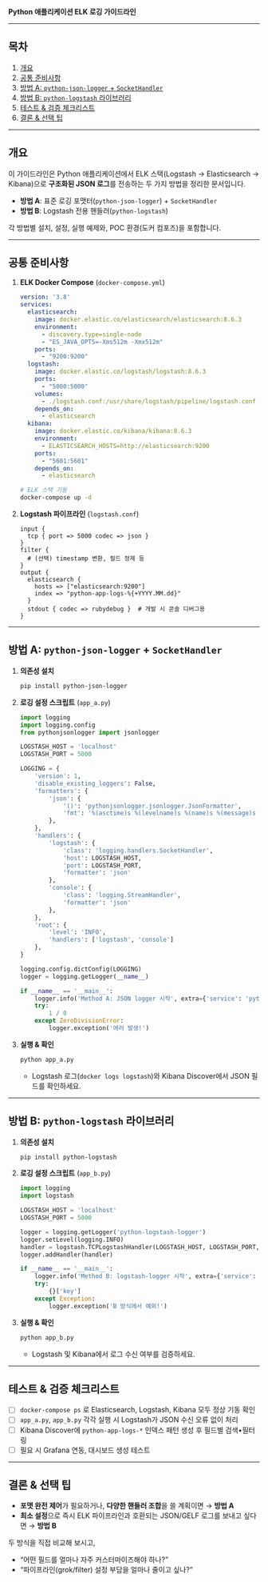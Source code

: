 **Python 애플리케이션 ELK 로깅 가이드라인**

---

## 목차

1. [개요](https://chatgpt.com/?model=o4-mini-high&temporary-chat=true#%EA%B0%9C%EC%9A%94)
2. [공통 준비사항](https://chatgpt.com/?model=o4-mini-high&temporary-chat=true#%EA%B3%B5%ED%86%B5-%EC%A4%80%EB%B9%84%EC%82%AC%ED%95%AD)
3. [방법 A: `python-json-logger` + `SocketHandler`](https://chatgpt.com/?model=o4-mini-high&temporary-chat=true#%EB%B0%A9%EB%B2%95-a-python-json-logger--sockethandler)
4. [방법 B: `python-logstash` 라이브러리](https://chatgpt.com/?model=o4-mini-high&temporary-chat=true#%EB%B0%A9%EB%B2%95-b-python-logstash-%EB%9D%BC%EC%9D%B4%EB%B8%8C%EB%9F%AC%EB%A6%AC)
5. [테스트 & 검증 체크리스트](https://chatgpt.com/?model=o4-mini-high&temporary-chat=true#%ED%85%8C%EC%8A%A4%ED%8A%B8--%EA%B2%80%EC%A6%9D-%EC%B2%B4%ED%81%AC%EB%A6%AC%EC%8A%A4%ED%8A%B8)
6. [결론 & 선택 팁](https://chatgpt.com/?model=o4-mini-high&temporary-chat=true#%EA%B2%B0%EB%A1%A0--%EC%84%A0%ED%83%9D-%ED%8C%81)

---

## 개요

이 가이드라인은 Python 애플리케이션에서 ELK 스택(Logstash → Elasticsearch → Kibana)으로 **구조화된 JSON 로그**를 전송하는 두 가지 방법을 정리한 문서입니다.

- **방법 A**: 표준 로깅 포맷터(`python-json-logger`) + `SocketHandler`
- **방법 B**: Logstash 전용 핸들러(`python-logstash`)

각 방법별 설치, 설정, 실행 예제와, POC 환경(도커 컴포즈)을 포함합니다.

---

## 공통 준비사항

1. **ELK Docker Compose** (`docker-compose.yml`)
    
    ```yaml
    version: '3.8'
    services:
      elasticsearch:
        image: docker.elastic.co/elasticsearch/elasticsearch:8.6.3
        environment:
          - discovery.type=single-node
          - "ES_JAVA_OPTS=-Xms512m -Xmx512m"
        ports:
          - "9200:9200"
      logstash:
        image: docker.elastic.co/logstash/logstash:8.6.3
        ports:
          - "5000:5000"
        volumes:
          - ./logstash.conf:/usr/share/logstash/pipeline/logstash.conf
        depends_on:
          - elasticsearch
      kibana:
        image: docker.elastic.co/kibana/kibana:8.6.3
        environment:
          - ELASTICSEARCH_HOSTS=http://elasticsearch:9200
        ports:
          - "5601:5601"
        depends_on:
          - elasticsearch
    
    ```
    
    ```bash
    # ELK 스택 기동
    docker-compose up -d
    
    ```
    
2. **Logstash 파이프라인** (`logstash.conf`)
    
    ```
    input {
      tcp { port => 5000 codec => json }
    }
    filter {
      # (선택) timestamp 변환, 필드 정제 등
    }
    output {
      elasticsearch {
        hosts => ["elasticsearch:9200"]
        index => "python-app-logs-%{+YYYY.MM.dd}"
      }
      stdout { codec => rubydebug }  # 개발 시 콘솔 디버그용
    }
    
    ```
    

---

## 방법 A: `python-json-logger` + `SocketHandler`

1. **의존성 설치**
    
    ```bash
    pip install python-json-logger
    
    ```
    
2. **로깅 설정 스크립트** (`app_a.py`)
    
    ```python
    import logging
    import logging.config
    from pythonjsonlogger import jsonlogger
    
    LOGSTASH_HOST = 'localhost'
    LOGSTASH_PORT = 5000
    
    LOGGING = {
        'version': 1,
        'disable_existing_loggers': False,
        'formatters': {
            'json': {
                '()': 'pythonjsonlogger.jsonlogger.JsonFormatter',
                'fmt': '%(asctime)s %(levelname)s %(name)s %(message)s %(pathname)s %(lineno)d'
            },
        },
        'handlers': {
            'logstash': {
                'class': 'logging.handlers.SocketHandler',
                'host': LOGSTASH_HOST,
                'port': LOGSTASH_PORT,
                'formatter': 'json'
            },
            'console': {
                'class': 'logging.StreamHandler',
                'formatter': 'json'
            },
        },
        'root': {
            'level': 'INFO',
            'handlers': ['logstash', 'console']
        },
    }
    
    logging.config.dictConfig(LOGGING)
    logger = logging.getLogger(__name__)
    
    if __name__ == '__main__':
        logger.info('Method A: JSON logger 시작', extra={'service': 'python-json-logger'})
        try:
            1 / 0
        except ZeroDivisionError:
            logger.exception('에러 발생!')
    
    ```
    
3. **실행 & 확인**
    
    ```bash
    python app_a.py
    
    ```
    
    - Logstash 로그(`docker logs logstash`)와 Kibana Discover에서 JSON 필드를 확인하세요.

---

## 방법 B: `python-logstash` 라이브러리

1. **의존성 설치**
    
    ```bash
    pip install python-logstash
    
    ```
    
2. **로깅 설정 스크립트** (`app_b.py`)
    
    ```python
    import logging
    import logstash
    
    LOGSTASH_HOST = 'localhost'
    LOGSTASH_PORT = 5000
    
    logger = logging.getLogger('python-logstash-logger')
    logger.setLevel(logging.INFO)
    handler = logstash.TCPLogstashHandler(LOGSTASH_HOST, LOGSTASH_PORT, version=1)
    logger.addHandler(handler)
    
    if __name__ == '__main__':
        logger.info('Method B: logstash-logger 시작', extra={'service': 'python-logstash'})
        try:
            {}['key']
        except Exception:
            logger.exception('B 방식에서 예외!')
    
    ```
    
3. **실행 & 확인**
    
    ```bash
    python app_b.py
    
    ```
    
    - Logstash 및 Kibana에서 로그 수신 여부를 검증하세요.

---

## 테스트 & 검증 체크리스트

- [ ]  `docker-compose ps` 로 Elasticsearch, Logstash, Kibana 모두 정상 기동 확인
- [ ]  `app_a.py`, `app_b.py` 각각 실행 시 Logstash가 JSON 수신 오류 없이 처리
- [ ]  Kibana Discover에 `python-app-logs-*` 인덱스 패턴 생성 후 필드별 검색•필터링
- [ ]  필요 시 Grafana 연동, 대시보드 생성 테스트

---

## 결론 & 선택 팁

- **포맷 완전 제어**가 필요하거나, **다양한 핸들러 조합**을 쓸 계획이면 → **방법 A**
- **최소 설정**으로 즉시 ELK 파이프라인과 호환되는 JSON/GELF 로그를 보내고 싶다면 → **방법 B**

두 방식을 직접 비교해 보시고,

- “어떤 필드를 얼마나 자주 커스터마이즈해야 하나?”
- “파이프라인(grok/filter) 설정 부담을 얼마나 줄이고 싶나?”